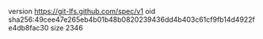 version https://git-lfs.github.com/spec/v1
oid sha256:49cee47e265eb4b01b48b0820239436dd4b403c61cf9fb14d4922fe4db8fac30
size 2346
